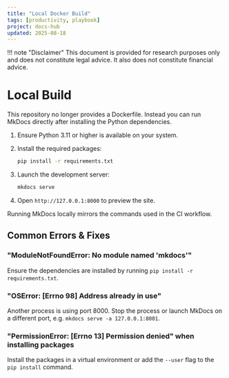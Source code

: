 ```yaml
---
title: "Local Docker Build"
tags: [productivity, playbook]
project: docs-hub
updated: 2025-08-18
---
```


!!! note "Disclaimer"
    This document is provided for research purposes only and does not constitute legal advice. It also does not constitute financial advice.
# Local Build

This repository no longer provides a Dockerfile. Instead you can run MkDocs
directly after installing the Python dependencies.

1. Ensure Python 3.11 or higher is available on your system.
2. Install the required packages:

   ```bash
   pip install -r requirements.txt
   ```

3. Launch the development server:

   ```bash
   mkdocs serve
   ```

4. Open `http://127.0.0.1:8000` to preview the site.

Running MkDocs locally mirrors the commands used in the CI workflow.

## Common Errors & Fixes

### "ModuleNotFoundError: No module named 'mkdocs'"
Ensure the dependencies are installed by running `pip install -r requirements.txt`.

### "OSError: [Errno 98] Address already in use"
Another process is using port 8000. Stop the process or launch MkDocs on a different port, e.g. `mkdocs serve -a 127.0.0.1:8001`.

### "PermissionError: [Errno 13] Permission denied" when installing packages
Install the packages in a virtual environment or add the `--user` flag to the `pip install` command.
